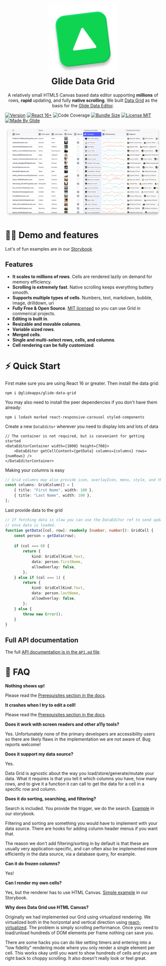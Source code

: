 <h1 align="center">
  <img src="https://raw.githubusercontent.com/glideapps/glide-data-grid/master/icon.png" width="224px"/><br/>
  <b>Glide Data Grid</b>
</h1>
<p align="center">A relatively small HTML5 Canvas based data editor supporting <b>millions</b> of rows, <b>rapid</b> updating, and fully <b>native scrolling</b>. We built <a href="https://grid.glideapps.com" target="_blank">Data Grid</a> as the basis for the <a href="https://docs.glideapps.com/all/reference/data-editor/introduction-to-the-data-editor" target="_blank">Glide Data Editor</a>.</p>

[![Version](https://img.shields.io/badge/latest-v3.4.0-blue?style=for-the-badge&logo=none)](https://github.com/glideapps/glide-data-grid/releases)
[![React 16+](https://img.shields.io/badge/React-16+-00ADD8?style=for-the-badge&logo=react)](https://reactjs.org)
![Code Coverage](https://img.shields.io/coveralls/github/glideapps/glide-data-grid?color=457aba&label=Cover&style=for-the-badge)
[![Bundle Size](https://img.shields.io/badge/Bundle-48.6kb-success?style=for-the-badge&logo=none)](https://bundlephobia.com/package/@glideapps/glide-data-grid)
[![License MIT](https://img.shields.io/badge/license-mit-red?style=for-the-badge&logo=none)](https://github.com/glideapps/glide-data-grid/blob/main/LICENSE)
[![Made By Glide](https://img.shields.io/badge/❤_Made_by-Glide-11CCE5?style=for-the-badge&logo=none)](https://www.glideapps.com/jobs)

![Data Grid](https://raw.githubusercontent.com/glideapps/glide-data-grid/master/data-grid.jpg)

# 👩‍💻 Demo and features

Lot's of fun examples are in our [Storybook](https://glideapps.github.io/glide-data-grid)

## Features

-   **It scales to millions of rows**. Cells are rendered lazily on demand for memory efficiency.
-   **Scrolling is extremely fast**. Native scrolling keeps everything buttery smooth.
-   **Supports multiple types of cells**. Numbers, text, markdown, bubble, image, drilldown, uri
-   **Fully Free & Open Source**. [MIT licensed](LICENSE) so you can use Grid in commerical projects.
-   **Editing is built in**.
-   **Resizable and movable columns**.
-   **Variable sized rows**.
-   **Merged cells**.
-   **Single and multi-select rows, cells, and columns**.
-   **Cell rendering can be fully customized**.

# ⚡ Quick Start

First make sure you are using React 16 or greater. Then install the data grid:

```
npm i @glideapps/glide-data-grid
```

You may also need to install the peer dependencies if you don't have them already:

```
npm i lodash marked react-responsive-carousel styled-components
```

Create a new `DataEditor` wherever you need to display lots and lots of data

```tsx
// The container is not required, but is convenient for getting started
<DataEditorContainer width={1000} height={700}>
    <DataEditor getCellContent={getData} columns={columns} rows={numRows} />
</DataEditorContainer>
```

Making your columns is easy

```ts
// Grid columns may also provide icon, overlayIcon, menu, style, and theme overrides
const columns: GridColumn[] = [
    { title: "First Name", width: 100 },
    { title: "Last Name", width: 100 },
];
```

Last provide data to the grid

```ts
// If fetching data is slow you can use the DataEditor ref to send updates for cells
// once data is loaded.
function getData([col, row]: readonly [number, number]): GridCell {
    const person = getData(row);

    if (col === 0) {
        return {
            kind: GridCellKind.Text,
            data: person.firstName,
            allowOverlay: false,
        };
    } else if (col === 1) {
        return {
            kind: GridCellKind.Text,
            data: person.lastName,
            allowOverlay: false,
        };
    } else {
        throw new Error();
    }
}
```

## Full API documentation

The full [API documentation is in the `API.md` file](API.md).

# 📒 FAQ

**Nothing shows up!**

Please read the [Prerequisites section in the docs](API.md).

**It crashes when I try to edit a cell!**

Please read the [Prerequisites section in the docs](API.md).

**Does it work with screen readers and other a11y tools?**

Yes. Unfortunately none of the primary developers are accessibility users so there are likely flaws in the implementation we are not aware of. Bug reports welcome!

**Does it support my data source?**

Yes.

Data Grid is agnostic about the way you load/store/generate/mutate your data. What it requires is that you tell it which columns you have, how many rows, and to give it a function it can call to get the data for a cell in a specific row and column.

**Does it do sorting, searching, and filtering?**

Search is included. You provide the trigger, we do the search. [Example](https://glideapps.github.io/glide-data-grid/?path=/story/dataeditor--built-in-search) in our storybook.

Filtering and sorting are something you would have to implement with your data source. There are hooks for adding column header menus if you want that.

The reason we don't add filtering/sorting in by default is that these are usually very application-specific, and can often also be implemented more efficiently in the data source, via a database query, for example.

**Can it do frozen columns?**

Yes!

**Can I render my own cells?**

Yes, but the renderer has to use HTML Canvas. [Simple example](https://glideapps.github.io/glide-data-grid/?path=/story/dataeditor--draw-custom-cells) in our Storybook.

**Why does Data Grid use HTML Canvas?**

Originally we had implemented our Grid using virtualized rendering. We virtualized both in the horizontal and vertical direction using [react-virtualized](https://github.com/bvaughn/react-virtualized). The problem is simply scrolling performance. Once you need to load/unload hundreds of DOM elements per frame nothing can save you.

There are some hacks you can do like setting timers and entering into a "low fidelity" rendering mode where you only render a single element per cell. This works okay until you want to show hundreds of cells and you are right back to choppy scrolling. It also doesn't really look or feel great.
